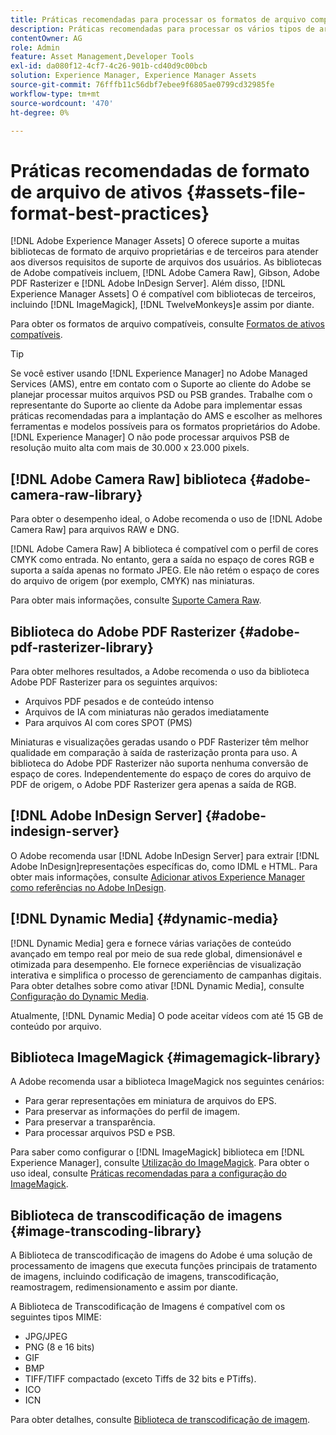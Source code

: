 ```yaml
---
title: Práticas recomendadas para processar os formatos de arquivo compatíveis
description: Práticas recomendadas para processar os vários tipos de arquivos compatíveis usando o [!DNL Experience Manager Assets].
contentOwner: AG
role: Admin
feature: Asset Management,Developer Tools
exl-id: da080f12-4cf7-4c26-901b-cd40d9c00bcb
solution: Experience Manager, Experience Manager Assets
source-git-commit: 76fffb11c56dbf7ebee9f6805ae0799cd32985fe
workflow-type: tm+mt
source-wordcount: '470'
ht-degree: 0%

---
```


# Práticas recomendadas de formato de arquivo de ativos {#assets-file-format-best-practices}

[!DNL Adobe Experience Manager Assets] O oferece suporte a muitas bibliotecas de formato de arquivo proprietárias e de terceiros para atender aos diversos requisitos de suporte de arquivos dos usuários. As bibliotecas de Adobe compatíveis incluem, [!DNL Adobe Camera Raw], Gibson, Adobe PDF Rasterizer e [!DNL Adobe InDesign Server]. Além disso, [!DNL Experience Manager Assets] O é compatível com bibliotecas de terceiros, incluindo [!DNL ImageMagick], [!DNL TwelveMonkeys]e assim por diante.

Para obter os formatos de arquivo compatíveis, consulte [Formatos de ativos compatíveis](/help/assets/assets-formats.md).

>[!TIP]
>
>Se você estiver usando [!DNL Experience Manager] no Adobe Managed Services (AMS), entre em contato com o Suporte ao cliente do Adobe se planejar processar muitos arquivos PSD ou PSB grandes. Trabalhe com o representante do Suporte ao cliente da Adobe para implementar essas práticas recomendadas para a implantação do AMS e escolher as melhores ferramentas e modelos possíveis para os formatos proprietários do Adobe. [!DNL Experience Manager] O não pode processar arquivos PSB de resolução muito alta com mais de 30.000 x 23.000 pixels.

## [!DNL Adobe Camera Raw] biblioteca {#adobe-camera-raw-library}

Para obter o desempenho ideal, o Adobe recomenda o uso de [!DNL Adobe Camera Raw] para arquivos RAW e DNG.

[!DNL Adobe Camera Raw] A biblioteca é compatível com o perfil de cores CMYK como entrada. No entanto, gera a saída no espaço de cores RGB e suporta a saída apenas no formato JPEG. Ele não retém o espaço de cores do arquivo de origem (por exemplo, CMYK) nas miniaturas.

Para obter mais informações, consulte [Suporte Camera Raw](/help/assets/camera-raw.md).

## Biblioteca do Adobe PDF Rasterizer {#adobe-pdf-rasterizer-library}

Para obter melhores resultados, a Adobe recomenda o uso da biblioteca Adobe PDF Rasterizer para os seguintes arquivos:

* Arquivos PDF pesados e de conteúdo intenso
* Arquivos de IA com miniaturas não gerados imediatamente
* Para arquivos AI com cores SPOT (PMS)

Miniaturas e visualizações geradas usando o PDF Rasterizer têm melhor qualidade em comparação à saída de rasterização pronta para uso. A biblioteca do Adobe PDF Rasterizer não suporta nenhuma conversão de espaço de cores. Independentemente do espaço de cores do arquivo de PDF de origem, o Adobe PDF Rasterizer gera apenas a saída de RGB.

## [!DNL Adobe InDesign Server] {#adobe-indesign-server}

O Adobe recomenda usar [!DNL Adobe InDesign Server] para extrair [!DNL Adobe InDesign]representações específicas do, como IDML e HTML. Para obter mais informações, consulte [Adicionar ativos Experience Manager como referências no Adobe InDesign](/help/assets/managing-linked-subassets.md#refai).

## [!DNL Dynamic Media] {#dynamic-media}

[!DNL Dynamic Media] gera e fornece várias variações de conteúdo avançado em tempo real por meio de sua rede global, dimensionável e otimizada para desempenho. Ele fornece experiências de visualização interativa e simplifica o processo de gerenciamento de campanhas digitais. Para obter detalhes sobre como ativar [!DNL Dynamic Media], consulte [Configuração do Dynamic Media](/help/assets/config-dynamic.md).

Atualmente, [!DNL Dynamic Media] O pode aceitar vídeos com até 15 GB de conteúdo por arquivo.

## Biblioteca ImageMagick {#imagemagick-library}

A Adobe recomenda usar a biblioteca ImageMagick nos seguintes cenários:

* Para gerar representações em miniatura de arquivos do EPS.
* Para preservar as informações do perfil de imagem.
* Para preservar a transparência.
* Para processar arquivos PSD e PSB.

Para saber como configurar o [!DNL ImageMagick] biblioteca em [!DNL Experience Manager], consulte [Utilização do ImageMagick](/help/assets/media-handlers.md#an-example-using-imagemagick). Para obter o uso ideal, consulte [Práticas recomendadas para a configuração do ImageMagick](/help/assets/best-practices-for-imagemagick.md).

## Biblioteca de transcodificação de imagens {#image-transcoding-library}

A Biblioteca de transcodificação de imagens do Adobe é uma solução de processamento de imagens que executa funções principais de tratamento de imagens, incluindo codificação de imagens, transcodificação, reamostragem, redimensionamento e assim por diante.

A Biblioteca de Transcodificação de Imagens é compatível com os seguintes tipos MIME:

* JPG/JPEG
* PNG (8 e 16 bits)
* GIF
* BMP
* TIFF/TIFF compactado (exceto Tiffs de 32 bits e PTiffs).
* ICO
* ICN

Para obter detalhes, consulte [Biblioteca de transcodificação de imagem](/help/assets/imaging-transcoding-library.md).
